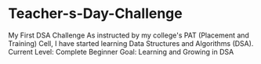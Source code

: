 # Teacher-s-Day-Challenge
My First DSA Challenge As instructed by my college's PAT (Placement and Training) Cell, I have started learning Data Structures and Algorithms (DSA). Current Level: Complete Beginner  Goal: Learning and Growing in DSA
